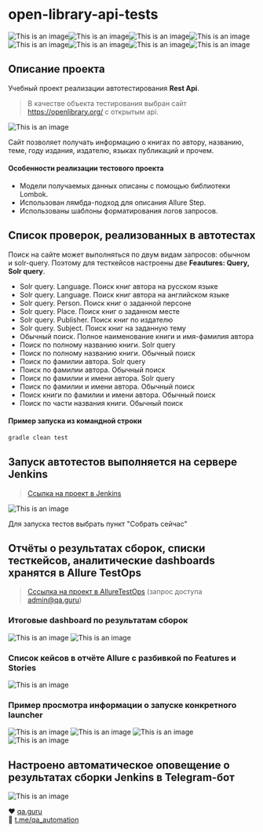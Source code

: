 # open-library-api-tests
![This is an image](/icons/Java.png)![This is an image](/icons/Gradle.png)![This is an image](/icons/Rest-Assured.png)![This is an image](/icons/Intelij_IDEA.png)![This is an image](/icons/JUnit5.png)![This is an image](/icons/Allure_Report.png)![This is an image](/icons/AllureTestOps.png)![This is an image](/icons/Telegram.png)
## Описание проекта
Учебный проект реализации автотестирования **Rest Api**.<br/>
>В качестве объекта тестирования выбран сайт https://openlibrary.org/ с открытым api.<br/>

![This is an image](/images/open-library.png)

Сайт позволяет получать информацию о книгах по автору, названию, теме, году издания, издателю, языках публикаций и прочем.

#### Особенности реализации тестового проекта
- Модели получаемых данных описаны с помощью библиотеки Lombok.
- Использован лямбда-подход для описания Allure Step.
- Использованы шаблоны форматирования логов запросов.

## Список проверок, реализованных в автотестах
Поиск на сайте может выполняться по двум видам запросов: обычном и solr-query. Поэтому для тесткейсов настроены две **Feautures: Query, Solr query**.
- Solr query. Language. Поиск книг автора на русском языке
- Solr query. Language. Поиск книг автора на английском языке
- Solr query. Person. Поиск книг о заданной персоне
- Solr query. Place. Поиск книг о заданном месте
- Solr query. Publisher. Поиск книг по издателю
- Solr query. Subject. Поиск книг на заданную тему
- Обычный поиск. Полное наименование книги и имя-фамилия автора
- Поиск по полному названию книги. Solr query
- Поиск по полному названию книги. Обычный поиск
- Поиск по фамилии автора. Solr query
- Поиск по фамилии автора. Обычный поиск
- Поиск по фамилии и имени автора. Solr query
- Поиск по фамилии и имени автора. Обычный поиск
- Поиск книги по фамилии и имени автора. Обычный поиск
- Поиск по части названия книги. Обычный поиск

#### Пример запуска из командной строки
```bash
gradle clean test
```
## Запуск автотестов выполняется на сервере Jenkins
> <a target="_blank" href="https://jenkins.autotests.cloud/job/09-ElenaSeversk-open-library-api-tests/">Ссылка на проект в Jenkins</a>

![This is an image](/images/jenkins.png)

Для запуска тестов выбрать пункт "Собрать сейчас"

## Отчёты о результатах сборок, списки тесткейсов, аналитические dashboards хранятся в Allure TestOps
> <a target="_blank" href="https://allure.autotests.cloud/project/1021/dashboards">Сссылка на проект в AllureTestOps</a> (запрос доступа admin@qa.guru)

### Итоговые dashboard по результатам сборок
![This is an image](/images/dashboard_overview.png)
![This is an image](/images/statistics_dashboard.png)
### Список кейсов в отчёте Allure с разбивкой по Features и Stories
![This is an image](/images/allure_report_features2.png)
### Пример просмотра информации о запуске конкретного launcher
![This is an image](/images/allure_dashboard_summary.png)
![This is an image](/images/grafics.png)
![This is an image](/images/timeline.png)
![This is an image](/images/launcer_result.png)

## Настроено автоматическое оповещение о результатах сборки Jenkins в Telegram-бот
![This is an image](/images/bot.png)


:heart: <a target="_blank" href="https://qa.guru">qa.guru</a><br/>
:blue_heart: <a target="_blank" href="https://t.me/qa_automation">t.me/qa_automation</a>
